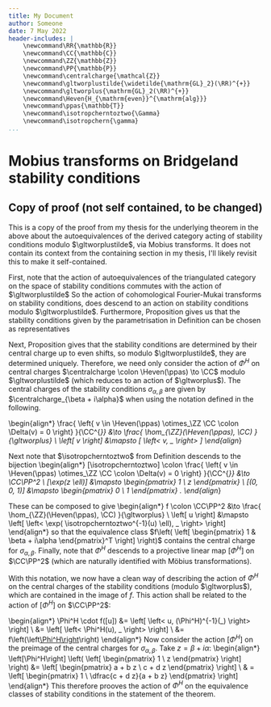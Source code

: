 ```yaml
---
title: My Document
author: Someone
date: 7 May 2022
header-includes: |
    \newcommand\RR{\mathbb{R}}
    \newcommand\CC{\mathbb{C}}
    \newcommand\ZZ{\mathbb{Z}}
    \newcommand\PP{\mathbb{P}}
    \newcommand\centralcharge{\mathcal{Z}}
    \newcommand\gltworplustilde{\widetilde{\mathrm{GL}_2}(\RR)^{+}}
    \newcommand\gltworplus{\mathrm{GL}_2(\RR)^{+}}
    \newcommand\Heven{H_{\mathrm{even}}^{\mathrm{alg}}}
    \newcommand\ppas{\mathbb{T}}
    \newcommand\isotropcherntoztwo{\Gamma}
    \newcommand\isotropchern{\gamma}
...
```


# Mobius transforms on Bridgeland stability conditions



## Copy of proof (not self contained, to be changed)

This is a copy of the proof from my thesis for the underlying theorem in the above about the autoequivalences
of the derived category acting of stability conditions modulo $\gltworplustilde$,
via Mobius transforms.
It does not contain its context from the containing section in my thesis,
I'll likely revisit this to make it self-contained.

First, note that the action of autoequivalences of the triangulated category
on the space of stability conditions
commutes with the action of $\gltworplustilde$
So the action of cohomological Fourier-Mukai transforms
on stability conditions, does descend to an action on stability
conditions modulo $\gltworplustilde$.
Furthermore, Proposition gives us that
the stability conditions given by the parametrisation in Definition
can be chosen as representatives


Next, Proposition
gives that the stability conditions are determined by their
central charge up to even shifts, so modulo $\gltworplustilde$,
they are determined uniquely.
Therefore, we need only consider the action of $\Phi^H$ on central
charges $\centralcharge \colon \Heven(\ppas) \to \CC$
modulo $\gltworplustilde$ (which reduces to an action of
$\gltworplus$).
The central charges of the stability conditions
$\sigma_{\alpha, \beta}$ are given by
$\centralcharge_{\beta + i\alpha}$
when using the notation defined in the following.

\begin{align*}
    \frac{
        \left\{
            v \in \Heven(\ppas) \otimes_\ZZ \CC
            \colon \Delta(v) = 0
        \right\}
    }{\CC^{*}}
    &\to
    \frac{
        \hom_{\ZZ}(\Heven(\ppas), \CC)
    }{\gltworplus}
    \\
    \left[
        v
    \right]
    &\mapsto
    [
        \left< v, \_ \right>
    ]
\end{align*}

Next note that $\isotropcherntoztwo$
from Definition
descends to the bijection
\begin{align*}
    [\isotropcherntoztwo] \colon
    \frac{
        \left\{
            v \in \Heven(\ppas) \otimes_\ZZ \CC
            \colon \Delta(v) = 0
        \right\}
    }{\CC^{*}}
    &\to
    \CC\PP^2
    \\
    [\exp(z \ell)]
    &\mapsto
    \begin{pmatrix}
        1 \\ z
    \end{pmatrix}
    \\
    [(0, 0, 1)]
    &\mapsto
    \begin{pmatrix}
        0 \\ 1
    \end{pmatrix}
    .
\end{align*}

These can be composed to give
\begin{align*}
    f \colon
    \CC\PP^2
    &\to
    \frac{
        \hom_{\ZZ}(\Heven(\ppas), \CC)
    }{\gltworplus}
    \\
    \left[
        u
    \right]
    &\mapsto
    \left[
        \left<
            \exp( \isotropcherntoztwo^{-1}(u) \ell),
            \_
        \right>
    \right]
\end{align*}
so that the equivalence class
$f\left(
\left[
\begin{pmatrix}
    1 & \beta + i\alpha
\end{pmatrix}^T
\right]
\right)$
contains the central charge for $\sigma_{\alpha, \beta}$.
Finally, note that $\Phi^H$ descends to a projective linear map
$\left[\Phi^H\right]$ on $\CC\PP^2$
(which are naturally identified with Möbius transformations).

With this notation, we now have a clean way of describing the action
of $\Phi^H$ on the central charges of the stability conditions
(modulo $\gltworplus$), which are contained in the image of $f$.
This action shall be related to the action of
$\left[\Phi^H\right]$ on $\CC\PP^2$:

\begin{align*}
    \Phi^H \cdot f([u])
    &=
    \left[
    \left<
        u, (\Phi^H)^{-1}(\_)
    \right>
    \right]
    \\
    &=
    \left[
    \left<
        \Phi^H(u), \_
    \right>
    \right]
    \\
    &= f\left(\left[\Phi^H\right]([u])\right)
\end{align*}
Now consider the action
$\left[\Phi^H\right]$ on the preimage of the central charges
for $\sigma_{\alpha, \beta}$.
Take $z = \beta + i\alpha$:
\begin{align*}
    \left[\Phi^H\right]
    \left(
        \left[
            \begin{pmatrix}
                1 \\ z
            \end{pmatrix}
        \right]
    \right)
    &=
    \left[
        \begin{pmatrix}
            a + b z \\ c + d z
        \end{pmatrix}
    \right]
    \\ &
    =
    \left[
        \begin{pmatrix}
            1 \\ \dfrac{c + d z}{a + b z}
        \end{pmatrix}
    \right]
\end{align*}
This therefore prooves the action of $\Phi^H$ on the
equivalence classes of stability conditions in the
statement of the theorem.
